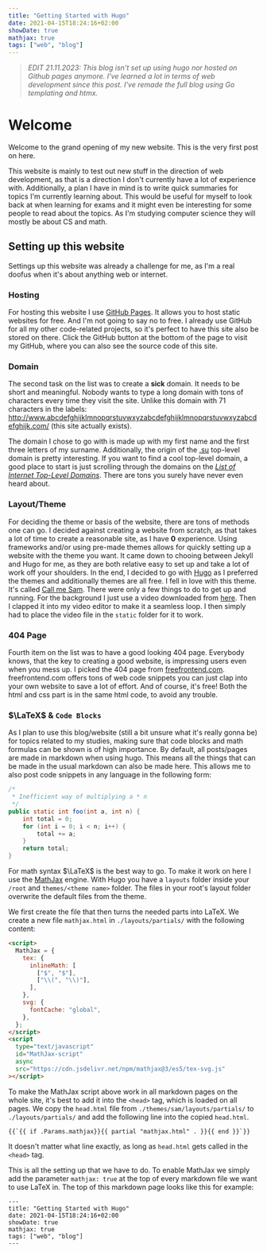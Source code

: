 ```yaml
---
title: "Getting Started with Hugo"
date: 2021-04-15T18:24:16+02:00
showDate: true
mathjax: true
tags: ["web", "blog"]
---
```


> _EDIT 21.11.2023: This blog isn't set up using hugo nor hosted on Github pages anymore.
> I've learned a lot in terms of web development since this post. I've remade the full
> blog using Go templating and htmx._

# Welcome

Welcome to the grand opening of my new website. This is the very first post on here.

This website is mainly to test out new stuff in the direction of web development, as that is a direction
I don't currently have a lot of experience with. Additionally, a plan I have in mind is to write quick summaries for topics
I'm currently learning about. This would be useful for myself to look back at when learning for exams and it might even
be interesting for some people to read about the topics. As I'm studying computer science they will mostly be about CS and math.

## Setting up this website

Settings up this website was already a challenge for me, as I'm a real doofus when it's about anything web or internet.

### Hosting

For hosting this website I use [GitHub Pages](https://pages.github.com/). It allows you to host static websites for free.
And I'm not going to say no to free. I already use GitHub for all my other code-related projects, so it's perfect to have this
site also be stored on there. Click the GitHub button at the bottom of the page to visit my GitHub, where you can also see
the source code of this site.

### Domain

The second task on the list was to create a **sick** domain. It needs to be short and meaningful. Nobody wants to type a
long domain with tons of characters every time they visit the site. Unlike this domain with 71 characters in the labels:
http://www.abcdefghijklmnopqrstuvwxyzabcdefghijklmnopqrstuvwxyzabcdefghijk.com/ (this site actually exists).

The domain I chose to go with is made up with my first name and the first three letters of my surname. Additionally, the origin
of the [.su](https://en.wikipedia.org/wiki/.su) top-level domain is pretty interesting. If you want to find a cool top-level domain,
a good place to start is just scrolling through the domains on the [_List of Internet Top-Level Domains_](https://en.wikipedia.org/wiki/List_of_Internet_top-level_domains).
There are tons you surely have never even heard about.

### Layout/Theme

For deciding the theme or basis of the website, there are tons of methods one can go. I decided against creating a website from scratch, as that
takes a lot of time to create a reasonable site, as I have **0** experience. Using frameworks and/or using pre-made themes allows for quickly setting up
a website with the theme you want. It came down to chooing between Jekyll and Hugo for me, as they are both relative easy to set up and take a lot of work
off your shoulders. In the end, I decided to go with [Hugo](https://gohugo.io/) as I preferred the themes and additionally themes are all free. I fell in
love with this theme. It's called [Call me Sam](https://themes.gohugo.io/hugo-theme-sam/). There were only a few things to do to get up and running. For the
background I just use a video downloaded from [here](https://www.pexels.com/video/a-mist-over-water-2534297/). Then I clapped it into my video editor to
make it a seamless loop. I then simply had to place the video file in the `static` folder for it to work.

### 404 Page

Fourth item on the list was to have a good looking 404 page. Everybody knows, that the key to creating a good website, is impressing
users even when you mess up. I picked the 404 page from [freefrontend.com](https://freefrontend.com/html-css-404-page-templates/).
freefrontend.com offers tons of web code snippets you can just clap into your own website to save a lot of effort. And of course, it's free!
Both the html and css part is in the same html code, to avoid any trouble.

### $\LaTeX$ & `Code Blocks`

As I plan to use this blog/website (still a bit unsure what it's really gonna be) for topics related to my studies, making sure that
code blocks and math formulas can be shown is of high importance. By default, all posts/pages are made in markdown when using hugo.
This means all the things that can be made in the usual markdown can also be made here. This allows me to also post code snippets
in any language in the following form:

```java
/*
 * Inefficient way of multiplying a * n
 */
public static int foo(int a, int n) {
    int total = 0;
    for (int i = 0; i < n; i++) {
        total += a;
    }
    return total;
}
```

For math syntax $\LaTeX$ is the best way to go. To make it work on here I use the [MathJax](https://www.mathjax.org/) engine.
With Hugo you have a `layouts` folder inside your `/root` and `themes/<theme name>` folder. The files in your root's
layout folder overwrite the default files from the theme.

We first create the file that then turns the needed parts into LaTeX. We create a new file `mathjax.html` in `./layouts/partials/`
with the following content:

```html
<script>
  MathJax = {
    tex: {
      inlineMath: [
        ["$", "$"],
        ["\\(", "\\)"],
      ],
    },
    svg: {
      fontCache: "global",
    },
  };
</script>
<script
  type="text/javascript"
  id="MathJax-script"
  async
  src="https://cdn.jsdelivr.net/npm/mathjax@3/es5/tex-svg.js"
></script>
```

To make the MathJax script above work in all markdown pages on the whole site, it's best to add it into the `<head>` tag, which is loaded on all pages. We copy the `head.html`
file from `./themes/sam/layouts/partials/` to `./layouts/partials/` and add the following line into the copied `head.html`.

```
{{`{{ if .Params.mathjax}}{{ partial "mathjax.html" . }}{{ end }}`}}
```

It doesn't matter what line exactly, as long as `head.html` gets called in the `<head>` tag.

This is all the setting up that we have to do. To enable MathJax we simply add the parameter `mathjax: true` at the top of every markdown file we want to use LaTeX in. The top of this markdown page looks like this for example:

```
---
title: "Getting Started with Hugo"
date: 2021-04-15T18:24:16+02:00
showDate: true
mathjax: true
tags: ["web", "blog"]
---
```
